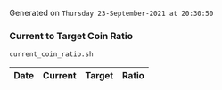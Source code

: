 Generated on `Thursday 23-September-2021 at 20:30:50`

### Current to Target Coin Ratio
`current_coin_ratio.sh`

Date|Current|Target|Ratio
---|---|---|---
